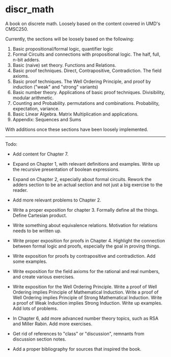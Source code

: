 # discr_math
A book on discrete math. Loosely based on the content covered in UMD's CMSC250.

Currently, the sections will be loosely based on the following:

1. Basic propositional/formal logic, quantifier logic
2. Formal Circuits and connections with propositional logic. The half, full, n-bit adders.
3. Basic (naive) set theory. Functions and Relations.
4. Basic proof techniques. Direct, Contrapositive, Contradiction. The field axioms.
5. Basic proof techniques. The Well Ordering Principle, and proof by induction ("weak" and "strong" variants)
6. Basic number theory. Applications of basic proof techniques. Divisibility, modular arithmetic.
7. Counting and Probability. permutations and combinations. Probability, expectation, variance.
8. Basic Linear Algebra. Matrix Multiplication and applications.
9. Appendix: Sequences and Sums

With additions once these sections have been loosely implemented.

------

Todo:

- Add content for Chapter 7.
- Expand on Chapter 1, with relevant definitions and examples. Write up the recursive presentation of boolean expressions.
- Expand on Chapter 2, especially about formal circuits. Rework the adders section to be an actual section and not just a big exercise to the reader.
- Add more relevant problems to Chapter 2.
- Write a proper exposition for chapter 3. Formally define all the things. Define Cartesian product.
- Write something about equivalence relations. Motivation for relations needs to be written up.
- Write proper exposition for proofs in Chapter 4. Highlight the connection between formal logic and proofs, especially the goal in proving things.
- Write exposition for proofs by contrapositive and contradiction. Add some examples.
- Write exposition for the field axioms for the rational and real numbers, and create various exercises.
- Write exposition for the Well Ordering Principle. Write a proof of Well Ordering implies Principle of Mathematical Induction. Write a proof of Well Ordering implies Principle of Strong Mathematical Induction. Write a proof of Weak Induction implies Strong Induction. Write up examples. Add lots of problems.
- In Chapter 6, add more advanced number theory topics, such as RSA and Miller Rabin. Add more exercises.

- Get rid of references to "class" or "discussion", remnants from discussion section notes.
- Add a proper bibliography for sources that inspired the book.
